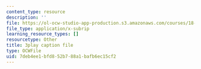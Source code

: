 ```yaml
---
content_type: resource
description: ''
file: https://ol-ocw-studio-app-production.s3.amazonaws.com/courses/18-065-matrix-methods-in-data-analysis-signal-processing-and-machine-learning-spring-2018/7deb4ee1bfd852b788a1bafb6ec15cf2_rZS2LGiurKY.vtt
file_type: application/x-subrip
learning_resource_types: []
resourcetype: Other
title: 3play caption file
type: OCWFile
uid: 7deb4ee1-bfd8-52b7-88a1-bafb6ec15cf2
---
```

